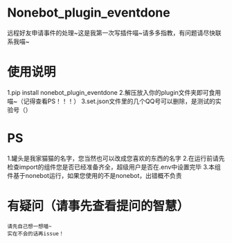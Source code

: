 # Nonebot_plugin_eventdone
远程好友申请事件的处理~这是我第一次写插件喵~请多多指教，有问题请尽快联系我喵~


# 使用说明
1.pip install nonebot_plugin_eventdone
2.解压放入你的plugin文件夹即可食用喵~（记得查看PS！！！）
3.set.json文件里的几个QQ号可以删除，是测试的实验号（）


# PS
1.罐头是我家猫猫的名字，您当然也可以改成您喜欢的东西的名字
2.在运行前请先检查import的组件您是否已经准备齐全，超级用户是否在.env中设置完毕
3.本组件基于nonebot运行，如果您使用的不是nonebot，出错概不负责
    
# 有疑问（请事先查看提问的智慧）   
    请先自己想一想喵~
    实在不会的话再issue！

